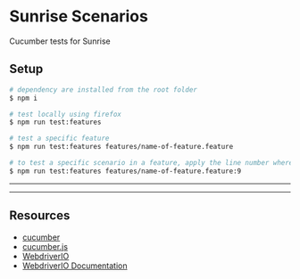 # Sunrise Scenarios
Cucumber tests for Sunrise

## Setup

```bash
# dependency are installed from the root folder
$ npm i

# test locally using firefox
$ npm run test:features

# test a specific feature
$ npm run test:features features/name-of-feature.feature

# to test a specific scenario in a feature, apply the line number where the scenario is defined
$ npm run test:features features/name-of-feature.feature:9

```

---

---

## Resources

- [cucumber](https://cucumber.io/)
- [cucumber.js](https://github.com/cucumber/cucumber-js)
- [WebdriverIO ](http://webdriver.io/)
- [WebdriverIO Documentation](http://webdriver.io/api.html)

